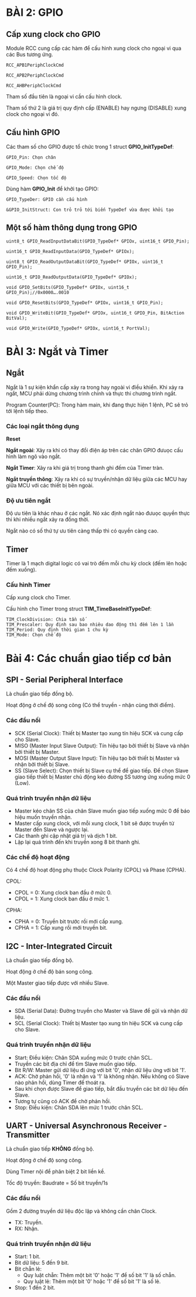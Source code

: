 # BÀI 2: GPIO

## Cấp xung clock cho GPIO
<p>Module RCC cung cấp các hàm để cấu hình xung clock cho ngoại vi qua các Bus tương ứng.</p>

	RCC_APB1PeriphClockCmd

 	RCC_APB2PeriphClockCmd
	
 	RCC_AHBPeriphClockCmd
<p>Tham số đầu tiên là ngoại vi cần cấu hình clock.</p>
<p>Tham số thứ 2 là giá trị quy định cấp (ENABLE) hay ngưng (DISABLE) xung clock cho ngoại vi đó.</p>

## Cấu hình GPIO
<p>Các tham số cho GPIO được tổ chức trong 1 struct <strong>GPIO_InitTypeDef</strong>:</p>

	GPIO_Pin: Chọn chân

 	GPIO_Mode: Chọn chế độ

  	GPIO_Speed: Chọn tốc độ
<p>Dùng hàm <strong>GPIO_Init</strong> để khởi tạo GPIO:</p>

	GPIO_TypeDer: GPIO cần cấu hình

 	&GPIO_InitStruct: Con trỏ trỏ tới biến TypeDef vừa được khởi tạo
## Một số hàm thông dụng trong GPIO

 	uint8_t GPIO_ReadInputDataBit(GPIO_TypeDef* GPIOx, uint16_t GPIO_Pin);
  
	uint16_t GPIO_ReadInputData(GPIO_TypeDef* GPIOx);

	uint8_t GPIO_ReadOutputDataBit(GPIO_TypeDef* GPIOx, uint16_t GPIO_Pin);

	uint16_t GPIO_ReadOutputData(GPIO_TypeDef* GPIOx);

	void GPIO_SetBits(GPIO_TypeDef* GPIOx, uint16_t GPIO_Pin);//0x0000….0010

	void GPIO_ResetBits(GPIO_TypeDef* GPIOx, uint16_t GPIO_Pin);

	void GPIO_WriteBit(GPIO_TypeDef* GPIOx, uint16_t GPIO_Pin, BitAction BitVal);
	
 	void GPIO_Write(GPIO_TypeDef* GPIOx, uint16_t PortVal);


# BÀI 3: Ngắt và Timer

## Ngắt
<p>Ngắt là 1 sự kiện khẩn cấp xảy ra trong hay ngoài vi điều khiển. Khi xảy ra ngắt, MCU phải dừng chương trình chính và thực thi chương trình ngắt.</p>
<p>Program Counter(PC): Trong hàm main, khi đang thực hiện 1 lệnh, PC sẽ trỏ tới lệnh tiếp theo.</p>
<h3> Các loại ngắt thông dụng</h3>
<p><strong>Reset</strong></p>
<p><strong>Ngắt ngoài</strong>: Xảy ra khi có thay đổi điện áp trên các chân GPIO đưuọc cấu hình làm ngõ vào ngắt.</p>
<p><strong>Ngắt Timer</strong>: Xảy ra khi giá trị trong thanh ghi đếm của Timer tràn.</p>
<p><strong>Ngắt truyền thông</strong>: Xảy ra khi có sự truyền/nhận dữ liệu giữa các MCU hay giữa MCU với các thiết bị bên ngoài.</p>

<h3> Độ ưu tiên ngắt</h3>
<p>Độ ưu tiên là khác nhau ở các ngắt. Nó xác định ngắt nào đưuọc quyền thực thi khi nhiều ngắt xảy ra đồng thời.</p>
<p>Ngắt nào có số thứ tự ưu tiên càng thấp thì có quyền càng cao.</p>

## Timer
<p>Timer là 1 mạch digital logic có vai trò đếm mỗi chu kỳ clock (đếm lên hoặc đếm xuống).</p>
<h3> Cấu hình Timer</h3>
<p>Cấp xung clock cho Timer.</p>
<p>Cấu hình cho Timer trong struct <strong>TIM_TimeBaseInitTypeDef</strong>:</p>

	TIM_ClockDivision: Chia tần số
 	TIM_Prescaler: Quy định sau bao nhiêu dao động thì đếm lên 1 lần
  	TIM_Period: Quy định thời gian 1 chu kỳ
   	TIM_Mode: Chọn chế độ

# Bài 4: Các chuẩn giao tiếp cơ bản

## SPI - Serial Peripheral Interface
<p>Là chuẩn giao tiếp đồng bộ.</p>
<p>Hoạt động ở chế độ song công (Có thể truyền - nhận cùng thời điểm).</p>

<h3>Các đầu nối</h3>
<ul>
  <li>SCK (Serial Clock): Thiết bị Master tạo xung tín hiệu SCK và cung cấp cho Slave.</li>
  <li>MISO (Master Input Slave Output): Tín hiệu tạo bởi thiết bị Slave và nhận bởi thiết bị Master.</li>
  <li>MOSI (Master Output Slave Input): Tín hiệu tạo bởi thiết bị Master và nhận bởi thiết bị Slave. </li>
  <li>SS (Slave Select): Chọn thiết bị Slave cụ thể để giao tiếp. Để chọn Slave giao tiếp thiết bị Master chủ động kéo đường SS tương ứng xuống mức 0 (Low).</li>
</ul>

<h3>Quá trình truyền nhận dữ liệu</h3>
<ul>
  <li>Master kéo chân SS của chân Slave muốn giao tiếp xuống mức 0 để báo hiệu muốn truyền nhận.</li>
  <li>Master cấp xung clock, với mỗi xung clock, 1 bit sẽ được truyền từ Master đến Slave và ngược lại.</li>
  <li>Các thanh ghi cập nhật giá trị và dịch 1 bit.</li>
  <li>Lặp lại quá trình đến khi truyền xong 8 bit thanh ghi.</li>
</ul>

<h3>Các chế độ hoạt động</h3>
<p>Có 4 chế độ hoạt động phụ thuộc Clock Polarity (CPOL) và Phase (CPHA).</p>
<p>CPOL:</p>
<ul>
  <li>CPOL = 0: Xung clock ban đầu ở mức 0.</li>
  <li>CPOL = 1: Xung clock ban đầu ở mức 1.</li>
</ul>
<p>CPHA:</p>
<ul>
  <li>CPHA = 0: Truyền bit trước rồi mới cấp xung.</li>
  <li>CPHA = 1: Cấp xung rồi mới truyền bit.</li>
</ul>

## I2C - Inter-Integrated Circuit
<p>Là chuẩn giao tiếp đồng bộ.</p>
<p>Hoạt động ở chế độ bán song công.</p>
<p>Một Master giao tiếp được với nhiều Slave.</p>

<h3>Các đầu nối</h3>
<ul>
  <li>SDA (Serial Data): Đường truyền cho Master và Slave để gửi và nhận dữ liệu.</li>
  <li>SCL (Serial Clock): Thiết bị Master tạo xung tín hiệu SCK và cung cấp cho Slave.</li>
</ul>

<h3>Quá trình truyền nhận dữ liệu</h3>
<ul>
	<li>Start: Điều kiện: Chân SDA xuống mức 0 trước chân SCL.</li>
  <li>Truyền các bit địa chỉ để tìm Slave muốn giao tiếp.</li>
  <li>Bit R/W: Master gửi dữ liệu đi ứng với bit '0', nhận dữ liệu ứng với bit '1'.</li>
  <li>ACK: Chờ phản hồi, '0' là nhận và '1' là không nhận. Nếu không có Slave nào phản hồi, dùng Timer để thoát ra.</li>
  <li>Sau khi chọn được Slave để giao tiếp, bắt đầu truyền các bit dữ liệu đến Slave.</li>
  <li>Tương tự cũng có ACK để chờ phản hồi.</li>
	<li>Stop: Điều kiện: Chân SDA lên mức 1 trước chân SCL.</li>
</ul>

## UART - Universal Asynchronous Receiver - Transmitter
<p>Là chuẩn giao tiếp <strong>KHÔNG</strong> đồng bộ.</p>
<p>Hoạt động ở chế độ song công.</p>
<p>Dùng Timer nội để phân biệt 2 bit liền kề.</p>
<p>Tốc độ truyền: Baudrate = Số bit truyền/1s</p>

<h3>Các đầu nối</h3>
<p>Gồm 2 đường truyền dứ liệu độc lập và không cần chân Clock.</p>
<ul>
  <li>TX: Truyền.</li>
  <li>RX: Nhận.</li>
</ul>

<h3>Quá trình truyền nhận dữ liệu</h3>
<ul>
  <li>Start: 1 bit.</li>
  <li>Bit dữ liệu: 5 đến 9 bit.</li>
  <li>Bit chẵn lẻ:
		<ul>
      <li>Quy luật chẵn: Thêm một bit '0' hoặc '1' để số bit '1' là số chẵn.</li>
      <li>Quy luật lẻ: Thêm một bit '0' hoặc '1' để số bit '1' là số lẻ.</li>
    </ul>
	</li>
  <li>Stop: 1 đến 2 bit.</li>
</ul>








  


